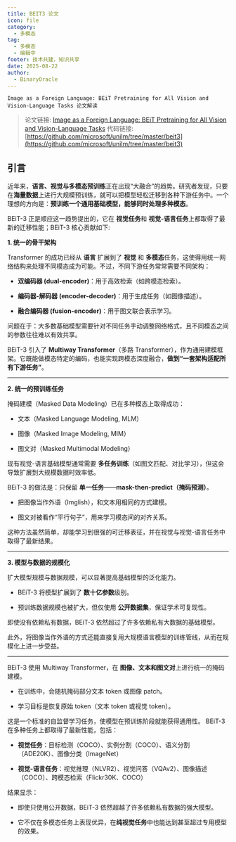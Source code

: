 ```yaml
---
title: BEIT3 论文
icon: file
category:
  - 多模态
tag:
  - 多模态
  - 编辑中
footer: 技术共建，知识共享
date: 2025-08-22
author:
  - BinaryOracle
---
```


`Image as a Foreign Language: BEiT Pretraining for All Vision and Vision-Language Tasks 论文解读` 

<!-- more -->

> 论文链接: [Image as a Foreign Language: BEiT Pretraining for All Vision and Vision-Language Tasks](https://arxiv.org/abs/2208.10442)
> 代码链接: [https://github.com/microsoft/unilm/tree/master/beit3](https://github.com/microsoft/unilm/tree/master/beit3)

## 引言

近年来，**语言、视觉与多模态预训练**正在出现“大融合”的趋势。研究者发现，只要在**海量数据**上进行大规模预训练，就可以把模型轻松迁移到各种下游任务中。一个理想的方向是：**预训练一个通用基础模型，能够同时处理多种模态**。

BEiT-3 正是顺应这一趋势提出的，它在 **视觉任务**和 **视觉-语言任务**上都取得了最新的迁移性能；BEiT-3 核心贡献如下:

**1. 统一的骨干架构**

Transformer 的成功已经从 **语言** 扩展到了 **视觉** 和 **多模态**任务，这使得用统一网络结构来处理不同模态成为可能。不过，不同下游任务常常需要不同架构：

* **双编码器 (dual-encoder)**：用于高效检索（如跨模态检索）。

* **编码器-解码器 (encoder-decoder)**：用于生成任务（如图像描述）。

* **融合编码器 (fusion-encoder)**：用于图文联合表示学习。

问题在于：大多数基础模型需要针对不同任务手动调整网络格式，且不同模态之间的参数往往难以有效共享。

BEiT-3 引入了 **Multiway Transformer**（多路 Transformer），作为通用建模框架。它既能做模态特定的编码，也能实现跨模态深度融合，**做到“一套架构适配所有下游任务”**。

---

**2. 统一的预训练任务**

掩码建模（Masked Data Modeling）已在多种模态上取得成功：

* 文本（Masked Language Modeling, MLM）

* 图像（Masked Image Modeling, MIM）

* 图文对（Masked Multimodal Modeling）

现有视觉-语言基础模型通常需要 **多任务训练**（如图文匹配、对比学习），但这会导致扩展到大规模数据时效率低。

BEiT-3 的做法是：只保留 **单一任务**——**mask-then-predict（掩码预测）**。

* 把图像当作外语（Imglish），和文本用相同的方式建模。

* 图文对被看作“平行句子”，用来学习模态间的对齐关系。

这种方法虽然简单，却能学习到很强的可迁移表征，并在视觉与视觉-语言任务中取得了最新结果。

---

**3. 模型与数据的规模化**

扩大模型规模与数据规模，可以显著提高基础模型的泛化能力。

* BEiT-3 将模型扩展到了 **数十亿参数**级别。

* 预训练数据规模也被扩大，但仅使用 **公开数据集**，保证学术可复现性。

即使没有依赖私有数据，BEiT-3 依然超过了许多依赖私有大数据的基础模型。

此外，将图像当作外语的方式还能直接复用大规模语言模型的训练管线，从而在规模化上进一步受益。

---

BEiT-3 使用 Multiway Transformer，在 **图像、文本和图文对**上进行统一的掩码建模。

* 在训练中，会随机掩码部分文本 token 或图像 patch。

* 学习目标是恢复原始 token（文本 token 或视觉 token）。

这是一个标准的自监督学习任务，使模型在预训练阶段就能获得通用性。 BEiT-3 在多种任务上都取得了最新性能，包括：

* **视觉任务**：目标检测（COCO）、实例分割（COCO）、语义分割（ADE20K）、图像分类（ImageNet）

* **视觉-语言任务**：视觉推理（NLVR2）、视觉问答（VQAv2）、图像描述（COCO）、跨模态检索（Flickr30K、COCO）

结果显示：

* 即使只使用公开数据，BEiT-3 依然超越了许多依赖私有数据的强大模型。

* 它不仅在多模态任务上表现优异，在**纯视觉任务**中也能达到甚至超过专用模型的效果。
